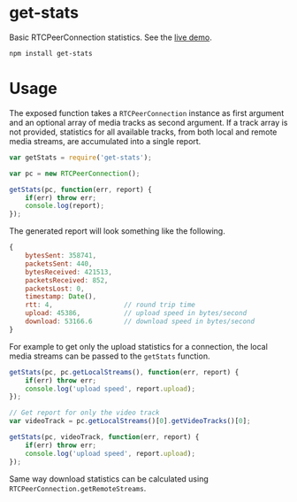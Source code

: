 # get-stats

Basic RTCPeerConnection statistics. See the [live demo](https://kapetan.github.io/get-stats/demo/index.html).

	npm install get-stats

# Usage

The exposed function takes a `RTCPeerConnection` instance as first argument and an optional array of media tracks as second argument. If a track array is not provided, statistics for all available tracks, from both local and remote media streams, are accumulated into a single report.

```javascript
var getStats = require('get-stats');

var pc = new RTCPeerConnection();

getStats(pc, function(err, report) {
	if(err) throw err;
	console.log(report);
});
```

The generated report will look something like the following.

```javascript
{
	bytesSent: 358741,
	packetsSent: 440,
	bytesReceived: 421513,
	packetsReceived: 852,
	packetsLost: 0,
	timestamp: Date(),
	rtt: 4,                  // round trip time
	upload: 45386,           // upload speed in bytes/second
	download: 53166.6        // download speed in bytes/second
}
```

For example to get only the upload statistics for a connection, the local media streams can be passed to the `getStats` function.

```javascript
getStats(pc, pc.getLocalStreams(), function(err, report) {
	if(err) throw err;
	console.log('upload speed', report.upload);
});

// Get report for only the video track
var videoTrack = pc.getLocalStreams()[0].getVideoTracks()[0];

getStats(pc, videoTrack, function(err, report) {
	if(err) throw err;
	console.log('upload speed', report.upload);
});
```

Same way download statistics can be calculated using `RTCPeerConnection.getRemoteStreams`.
